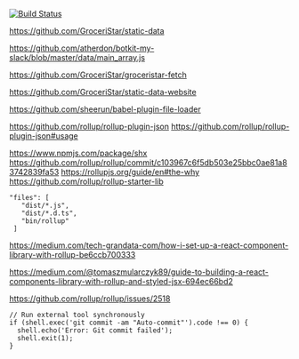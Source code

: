 
[![Build Status](https://travis-ci.org/GroceriStar/sd.svg?branch=master)](https://travis-ci.org/GroceriStar/sd)


https://github.com/GroceriStar/static-data

https://github.com/atherdon/botkit-my-slack/blob/master/data/main_array.js

https://github.com/GroceriStar/groceristar-fetch

https://github.com/GroceriStar/static-data-website


https://github.com/sheerun/babel-plugin-file-loader


https://github.com/rollup/rollup-plugin-json
https://github.com/rollup/rollup-plugin-json#usage


https://www.npmjs.com/package/shx
https://github.com/rollup/rollup/commit/c103967c6f5db503e25bbc0ae81a83742839fa53
https://rollupjs.org/guide/en#the-why
https://github.com/rollup/rollup-starter-lib

```
"files": [
   "dist/*.js",
   "dist/*.d.ts",
   "bin/rollup"
 ]
 ```

 https://medium.com/tech-grandata-com/how-i-set-up-a-react-component-library-with-rollup-be6ccb700333

 https://medium.com/@tomaszmularczyk89/guide-to-building-a-react-components-library-with-rollup-and-styled-jsx-694ec66bd2

 https://github.com/rollup/rollup/issues/2518


```
// Run external tool synchronously
if (shell.exec('git commit -am "Auto-commit"').code !== 0) {
  shell.echo('Error: Git commit failed');
  shell.exit(1);
}
```
